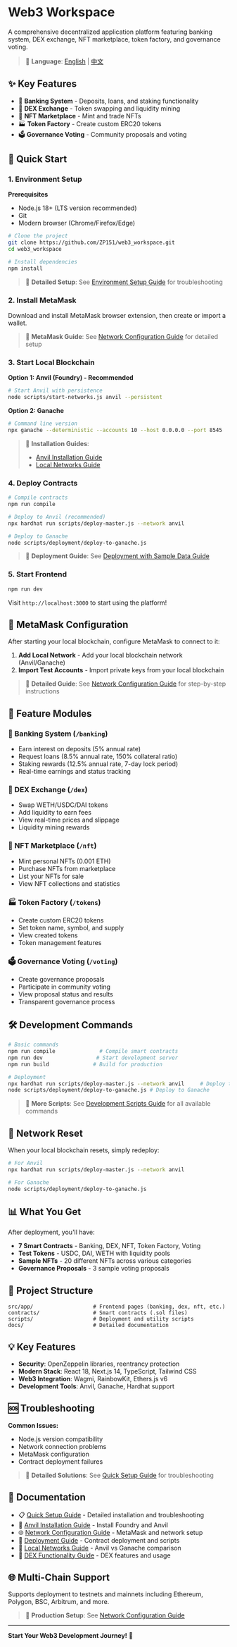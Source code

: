 # Web3 Workspace

A comprehensive decentralized application platform featuring banking system, DEX exchange, NFT marketplace, token factory, and governance voting.

> 📖 **Language**: [English](README.md) | [中文](README_CN.md)

## ✨ Key Features

- 🏦 **Banking System** - Deposits, loans, and staking functionality
- 🔄 **DEX Exchange** - Token swapping and liquidity mining
- 🎨 **NFT Marketplace** - Mint and trade NFTs
- 🏭 **Token Factory** - Create custom ERC20 tokens
- 🗳️ **Governance Voting** - Community proposals and voting

## 🚀 Quick Start

### 1. Environment Setup

**Prerequisites**
- Node.js 18+ (LTS version recommended)
- Git
- Modern browser (Chrome/Firefox/Edge)

```bash
# Clone the project
git clone https://github.com/ZP151/web3_workspace.git
cd web3_workspace

# Install dependencies
npm install
```

> 📖 **Detailed Setup**: See [Environment Setup Guide](docs/QUICK_SETUP_GUIDE.md) for troubleshooting

### 2. Install MetaMask

Download and install MetaMask browser extension, then create or import a wallet.

> 📖 **MetaMask Guide**: See [Network Configuration Guide](docs/NETWORK_GUIDE.md) for detailed setup

### 3. Start Local Blockchain

**Option 1: Anvil (Foundry) - Recommended**
```bash
# Start Anvil with persistence
node scripts/start-networks.js anvil --persistent
```

**Option 2: Ganache**
```bash
# Command line version
npx ganache --deterministic --accounts 10 --host 0.0.0.0 --port 8545
```

> 📖 **Installation Guides**: 
> - [Anvil Installation Guide](docs/ANVIL_INSTALLATION_GUIDE.md)
> - [Local Networks Guide](docs/LOCAL_NETWORKS_GUIDE.md)

### 4. Deploy Contracts
```bash
# Compile contracts
npm run compile

# Deploy to Anvil (recommended)
npx hardhat run scripts/deploy-master.js --network anvil

# Deploy to Ganache
node scripts/deployment/deploy-to-ganache.js
```

> 📖 **Deployment Guide**: See [Deployment with Sample Data Guide](docs/DEPLOYMENT_WITH_SAMPLE_DATA_GUIDE.md)

### 5. Start Frontend
```bash
npm run dev
```

Visit `http://localhost:3000` to start using the platform!

## 🔧 MetaMask Configuration

After starting your local blockchain, configure MetaMask to connect to it:

1. **Add Local Network** - Add your local blockchain network (Anvil/Ganache)
2. **Import Test Accounts** - Import private keys from your local blockchain

> 📖 **Detailed Guide**: See [Network Configuration Guide](docs/NETWORK_GUIDE.md) for step-by-step instructions

## 📱 Feature Modules

### 🏦 Banking System (`/banking`)
- Earn interest on deposits (5% annual rate)
- Request loans (8.5% annual rate, 150% collateral ratio)
- Staking rewards (12.5% annual rate, 7-day lock period)
- Real-time earnings and status tracking

### 🔄 DEX Exchange (`/dex`)
- Swap WETH/USDC/DAI tokens
- Add liquidity to earn fees
- View real-time prices and slippage
- Liquidity mining rewards

### 🎨 NFT Marketplace (`/nft`)
- Mint personal NFTs (0.001 ETH)
- Purchase NFTs from marketplace
- List your NFTs for sale
- View NFT collections and statistics

### 🏭 Token Factory (`/tokens`)
- Create custom ERC20 tokens
- Set token name, symbol, and supply
- View created tokens
- Token management features

### 🗳️ Governance Voting (`/voting`)
- Create governance proposals
- Participate in community voting
- View proposal status and results
- Transparent governance process

## 🛠️ Development Commands

```bash
# Basic commands
npm run compile              # Compile smart contracts
npm run dev                 # Start development server
npm run build              # Build for production

# Deployment
npx hardhat run scripts/deploy-master.js --network anvil     # Deploy to Anvil
node scripts/deployment/deploy-to-ganache.js # Deploy to Ganache
```

> 📖 **More Scripts**: See [Development Scripts Guide](docs/DEVELOPMENT_SCRIPTS_GUIDE.md) for all available commands

## 🔄 Network Reset

When your local blockchain resets, simply redeploy:
```bash
# For Anvil
npx hardhat run scripts/deploy-master.js --network anvil

# For Ganache
node scripts/deployment/deploy-to-ganache.js
```

## 📊 What You Get

After deployment, you'll have:
- **7 Smart Contracts** - Banking, DEX, NFT, Token Factory, Voting
- **Test Tokens** - USDC, DAI, WETH with liquidity pools
- **Sample NFTs** - 20 different NFTs across various categories
- **Governance Proposals** - 3 sample voting proposals

## 🎯 Project Structure

```
src/app/                   # Frontend pages (banking, dex, nft, etc.)
contracts/                 # Smart contracts (.sol files)
scripts/                   # Deployment and utility scripts
docs/                      # Detailed documentation
```

## 💡 Key Features

- **Security**: OpenZeppelin libraries, reentrancy protection
- **Modern Stack**: React 18, Next.js 14, TypeScript, Tailwind CSS
- **Web3 Integration**: Wagmi, RainbowKit, Ethers.js v6
- **Development Tools**: Anvil, Ganache, Hardhat support

## 🆘 Troubleshooting

**Common Issues:**
- Node.js version compatibility
- Network connection problems
- MetaMask configuration
- Contract deployment failures

> 📖 **Detailed Solutions**: See [Quick Setup Guide](docs/QUICK_SETUP_GUIDE.md) for troubleshooting

## 📄 Documentation

- 📋 [Quick Setup Guide](docs/QUICK_SETUP_GUIDE.md) - Detailed installation and troubleshooting
- 🔧 [Anvil Installation Guide](docs/ANVIL_INSTALLATION_GUIDE.md) - Install Foundry and Anvil
- 🌐 [Network Configuration Guide](docs/NETWORK_GUIDE.md) - MetaMask and network setup
- 🚀 [Deployment Guide](docs/DEPLOYMENT_WITH_SAMPLE_DATA_GUIDE.md) - Contract deployment and scripts
- 🏪 [Local Networks Guide](docs/LOCAL_NETWORKS_GUIDE.md) - Anvil vs Ganache comparison
- 🔄 [DEX Functionality Guide](docs/DEX_FUNCTIONALITY_GUIDE.md) - DEX features and usage

## 🌐 Multi-Chain Support

Supports deployment to testnets and mainnets including Ethereum, Polygon, BSC, Arbitrum, and more.

> 📖 **Production Setup**: See [Network Configuration Guide](docs/NETWORK_GUIDE.md)

---

**Start Your Web3 Development Journey!** 🚀